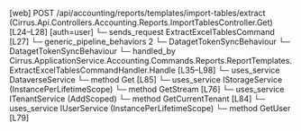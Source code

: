 [web] POST /api/accounting/reports/templates/import-tables/extract  (Cirrus.Api.Controllers.Accounting.Reports.ImportTablesController.Get)  [L24–L28] [auth=user]
  └─ sends_request ExtractExcelTablesCommand [L27]
    └─ generic_pipeline_behaviors 2
      └─ DatagetTokenSyncBehaviour
      └─ DatagetTokenSyncBehaviour
    └─ handled_by Cirrus.ApplicationService.Accounting.Commands.Reports.ReportTemplates.ExtractExcelTablesCommandHandler.Handle [L35–L98]
      └─ uses_service DataverseService
        └─ method Get [L85]
      └─ uses_service IStorageService (InstancePerLifetimeScope)
        └─ method GetStream [L76]
      └─ uses_service ITenantService (AddScoped)
        └─ method GetCurrentTenant [L84]
      └─ uses_service IUserService (InstancePerLifetimeScope)
        └─ method GetUser [L79]

